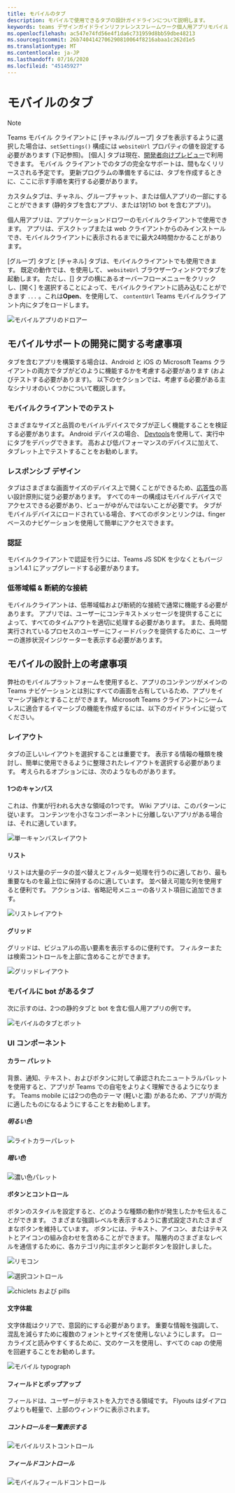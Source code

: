 ```yaml
---
title: モバイルのタブ
description: モバイルで使用できるタブの設計ガイドラインについて説明します。
keywords: teams デザインガイドラインリファレンスフレームワーク個人用アプリモバイルタブ
ms.openlocfilehash: ac547e74fd56e4f1da6c731959d8bb59dbe48213
ms.sourcegitcommit: 26b7404142706290810064f8216abaa1c262d1e5
ms.translationtype: MT
ms.contentlocale: ja-JP
ms.lasthandoff: 07/16/2020
ms.locfileid: "45145927"
---
```

# <a name="tabs-on-mobile"></a>モバイルのタブ

> [!NOTE]
> Teams モバイル クライアントに [チャネル/グループ] タブを表示するように選択した場合は、`setSettings()` 構成には `websiteUrl` プロパティの値を設定する必要があります (下記参照)。 [個人] タブは現在、[開発者向けプレビュー](~/resources/dev-preview/developer-preview-intro.md)で利用できます。 モバイル クライアントでのタブの完全なサポートは、間もなくリリースされる予定です。 更新プログラムの準備をするには、タブを作成するときに、ここに示す手順を実行する必要があります。

カスタムタブは、チャネル、グループチャット、または個人アプリの一部にすることができます (静的タブを含むアプリ、または1対1の bot を含むアプリ)。

個人用アプリは、アプリケーションドロワーのモバイルクライアントで使用できます。 アプリは、デスクトップまたは web クライアントからのみインストールでき、モバイルクライアントに表示されるまでに最大24時間かかることがあります。

[グループ] タブと [チャネル] タブは、モバイルクライアントでも使用できます。 既定の動作では、を使用して、 `websiteUrl` ブラウザーウィンドウでタブを起動します。 ただし、[] タブの横にあるオーバーフローメニューをクリックし、[開く] を選択することによって、モバイルクライアントに読み込むことができます `...` 。これは**Open**、を使用して、 `contentUrl` Teams モバイルクライアント内にタブをロードします。

![モバイルアプリのドロアー](../../assets/images/personal-app-mobile.png)

## <a name="developer-considerations-for-mobile-support"></a>モバイルサポートの開発に関する考慮事項

タブを含むアプリを構築する場合は、Android と iOS の Microsoft Teams クライアントの両方でタブがどのように機能するかを考慮する必要があります (およびテストする必要があります)。 以下のセクションでは、考慮する必要がある主なシナリオのいくつかについて概説します。

### <a name="testing-on-mobile-clients"></a>モバイルクライアントでのテスト

さまざまなサイズと品質のモバイルデバイスでタブが正しく機能することを検証する必要があります。 Android デバイスの場合、 [Devtools](~/tabs/how-to/developer-tools.md)を使用して、実行中にタブをデバッグできます。 高および低パフォーマンスのデバイスに加えて、タブレット上でテストすることをお勧めします。

### <a name="responsive-design"></a>レスポンシブ デザイン

タブはさまざまな画面サイズのデバイス上で開くことができるため、[応答性](https://www.w3schools.com/html/html_responsive.asp)の高い設計原則に従う必要があります。 すべてのキーの構成はモバイルデバイスでアクセスできる必要があり、ビューがゆがんではないことが必要です。 タブがモバイルデバイスにロードされている場合、すべてのボタンとリンクは、finger ベースのナビゲーションを使用して簡単にアクセスできます。

### <a name="authentication"></a>認証

モバイルクライアントで認証を行うには、Teams JS SDK を少なくともバージョン1.4.1 にアップグレードする必要があります。

### <a name="low-bandwidth--intermittent-connections"></a>低帯域幅 & 断続的な接続

モバイルクライアントは、低帯域幅および断続的な接続で通常に機能する必要があります。 アプリでは、ユーザーにコンテキストメッセージを提供することによって、すべてのタイムアウトを適切に処理する必要があります。 また、長時間実行されているプロセスのユーザーにフィードバックを提供するために、ユーザーの進捗状況インジケーターを表示する必要があります。

## <a name="design-considerations-for-mobile"></a>モバイルの設計上の考慮事項

弊社のモバイルプラットフォームを使用すると、アプリのコンテンツがメインの Teams ナビゲーションとは別にすべての画面を占有しているため、アプリをイマーシブ操作とすることができます。 Microsoft Teams クライアントにシームレスに適合するイマーシブの機能を作成するには、以下のガイドラインに従ってください。

### <a name="layouts"></a>レイアウト

タブの正しいレイアウトを選択することは重要です。 表示する情報の種類を検討し、簡単に使用できるように整理されたレイアウトを選択する必要があります。 考えられるオプションには、次のようなものがあります。

#### <a name="single-canvas"></a>1つのキャンバス

これは、作業が行われる大きな領域の1つです。 Wiki アプリは、このパターンに従います。 コンテンツを小さなコンポーネントに分離しないアプリがある場合は、それに適しています。

![単一キャンバスレイアウト](~/assets/images/mobile-single-canvas.png)

#### <a name="list"></a>リスト

リストは大量のデータの並べ替えとフィルター処理を行うのに適しており、最も重要なものを最上位に保持するのに適しています。 並べ替え可能な列を使用すると便利です。 アクションは、省略記号メニューの各リスト項目に追加できます。

![リストレイアウト](~/assets/images/mobile-list.png)

#### <a name="grid"></a>グリッド

グリッドは、ビジュアルの高い要素を表示するのに便利です。 フィルターまたは検索コントロールを上部に含めることができます。

![グリッドレイアウト](~/assets/images/mobile-grid.png)

### <a name="tabs-with-bots-on-mobile"></a>モバイルに bot があるタブ

次に示すのは、2つの静的タブと bot を含む個人用アプリの例です。

![モバイルのタブとボット](~/assets/images/mobile-tab-with-bot.png)

### <a name="ui-components"></a>UI コンポーネント

#### <a name="color-palettes"></a>カラー パレット

背景、通知、テキスト、およびボタンに対して承認されたニュートラルパレットを使用すると、アプリが Teams での自宅をよりよく理解できるようになります。 Teams mobile には2つの色のテーマ (軽いと濃) があるため、アプリが両方に適したものになるようにすることをお勧めします。

##### <a name="light-color"></a>明るい色

![ライトカラーパレット](~/assets/images/light-color.png)

##### <a name="dark-color"></a>暗い色

![濃い色パレット](~/assets/images/dark-color.png)

#### <a name="buttons-and-controls"></a>ボタンとコントロール

ボタンのスタイルを設定すると、どのような種類の動作が発生したかを伝えることができます。 さまざまな強調レベルを表示するように書式設定されたさまざまなボタンを維持しています。 ボタンには、テキスト、アイコン、またはテキストとアイコンの組み合わせを含めることができます。 階層内のさまざまなレベルを通信するために、各カテゴリ内に主ボタンと副ボタンを設計しました。

![リモコン](~/assets/images/buttons.png)

![選択コントロール](~/assets/images/selection-controls.png)

![chiclets および pills](~/assets/images/chiclets-and-pills.png)

#### <a name="typography"></a>文字体裁

文字体裁はクリアで、意図的にする必要があります。 重要な情報を強調して、混乱を減らすために複数のフォントとサイズを使用しないようにします。 ローカライズと読みやすくするために、文のケースを使用し、すべての cap の使用を回避することをお勧めします。

![モバイル typograph](~/assets/images/mobile-typography.png)

#### <a name="fields-and-flyouts"></a>フィールドとポップアップ

フィールドは、ユーザーがテキストを入力できる領域です。 Flyouts はダイアログよりも軽量で、上部のウィンドウに表示されます。

##### <a name="list-controls"></a>コントロールを一覧表示する

![モバイルリストコントロール](~/assets/images/mobile-list-controls.png)

##### <a name="field-controls"></a>フィールドコントロール

![モバイルフィールドコントロール](~/assets/images/mobile-field-controls.png)
